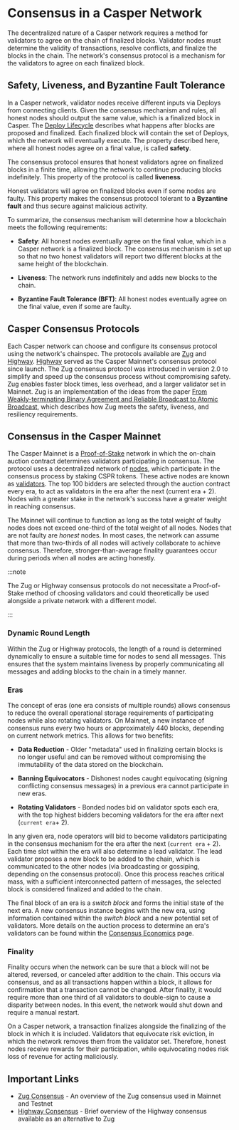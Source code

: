 
# Consensus in a Casper Network

The decentralized nature of a Casper network requires a method for validators to agree on the chain of finalized blocks. Validator nodes must determine the validity of transactions, resolve conflicts, and finalize the blocks in the chain. The network's consensus protocol is a mechanism for the validators to agree on each finalized block.

## Safety, Liveness, and Byzantine Fault Tolerance

In a Casper network, validator nodes receive different inputs via Deploys from connecting clients. Given the consensus mechanism and rules, all honest nodes should output the same value, which is a finalized block in Casper. The [Deploy Lifecycle](../deploy-and-deploy-lifecycle.md) describes what happens after blocks are proposed and finalized. Each finalized block will contain the set of Deploys, which the network will eventually execute. The property described here, where all honest nodes agree on a final value, is called **safety**.

The consensus protocol ensures that honest validators agree on finalized blocks in a finite time, allowing the network to continue producing blocks indefinitely. This property of the protocol is called **liveness**.

Honest validators will agree on finalized blocks even if some nodes are faulty. This property makes the consensus protocol tolerant to a **Byzantine fault** and thus secure against malicious activity.

To summarize, the consensus mechanism will determine how a blockchain meets the following requirements:

* **Safety**: All honest nodes eventually agree on the final value, which in a Casper network is a finalized block. The consensus mechanism is set up so that no two honest validators will report two different blocks at the same height of the blockchain.

* **Liveness**: The network runs indefinitely and adds new blocks to the chain.

* **Byzantine Fault Tolerance (BFT)**: All honest nodes eventually agree on the final value, even if some are faulty.

## Casper Consensus Protocols

Each Casper network can choose and configure its consensus protocol using the network's chainspec. The protocols available are [Zug](./zug.md) and [Highway](./highway.md). [Highway](https://arxiv.org/pdf/2101.02159.pdf) served as the Casper Mainnet's consensus protocol since launch. The Zug consensus protocol was introduced in version 2.0 to simplify and speed up the consensus process without compromising safety. Zug enables faster block times, less overhead, and a larger validator set in Mainnet. Zug is an implementation of the ideas from the paper [From Weakly-terminating Binary Agreement and Reliable Broadcast to Atomic Broadcast](https://arxiv.org/abs/2205.06314), which describes how Zug meets the safety, liveness, and resiliency requirements.

## Consensus in the Casper Mainnet

The Casper Mainnet is a [Proof-of-Stake](../glossary/P.md#proof-of-stake) network in which the on-chain auction contract determines validators participating in consensus. The protocol uses a decentralized network of [nodes](../glossary/N.md#node), which participate in the consensus process by staking CSPR tokens. These active nodes are known as [validators](../glossary/V.md#validator). The top 100 bidders are selected through the auction contract every era, to act as validators in the era after the next (current era + 2). Nodes with a greater stake in the network's success have a greater weight in reaching consensus.

<!-- TODO top 100 bidders might increase to 250 with Zug. Add this in once this happens in production. -->

The Mainnet will continue to function as long as the total weight of faulty nodes does not exceed one-third of the total weight of all nodes. Nodes that are not faulty are *honest* nodes. In most cases, the network can assume that more than two-thirds of all nodes will actively collaborate to achieve consensus. Therefore, stronger-than-average finality guarantees occur during periods when all nodes are acting honestly.

:::note

The Zug or Highway consensus protocols do not necessitate a Proof-of-Stake method of choosing validators and could theoretically be used alongside a private network with a different model.

:::

### Dynamic Round Length

Within the Zug or Highway protocols, the length of a round is determined dynamically to ensure a suitable time for nodes to send all messages. This ensures that the system maintains liveness by properly communicating all messages and adding blocks to the chain in a timely manner.

### Eras

The concept of eras (one era consists of multiple rounds) allows consensus to reduce the overall operational storage requirements of participating nodes while also rotating validators. On Mainnet, a new instance of consensus runs every two hours or approximately 440 blocks, depending on current network metrics. This allows for two benefits:

* **Data Reduction** - Older "metadata" used in finalizing certain blocks is no longer useful and can be removed without compromising the immutability of the data stored on the blockchain.

* **Banning Equivocators** - Dishonest nodes caught equivocating (signing conflicting consensus messages) in a previous era cannot participate in new eras.
<!-- TODO Once implemented, mention slashing for invalid signatures. It's consensus-independent and it will work for both Zug and Highway. -->

* **Rotating Validators** - Bonded nodes bid on validator spots each era, with the top highest bidders becoming validators for the era after next (`current era`+ 2).

In any given era, node operators will bid to become validators participating in the consensus mechanism for the era after the next (`current era` + 2). Each time slot within the era will also determine a lead validator. The lead validator proposes a new block to be added to the chain, which is communicated to the other nodes (via broadcasting or gossiping, depending on the consensus protocol). Once this process reaches critical mass, with a sufficient interconnected pattern of messages, the selected block is considered finalized and added to the chain.

The final block of an era is a *switch block* and forms the initial state of the next era. A new consensus instance begins with the new era, using information contained within the *switch block* and a new potential set of validators. More details on the auction process to determine an era's validators can be found within the [Consensus Economics](../economics/consensus.md) page.

### Finality

Finality occurs when the network can be sure that a block will not be altered, reversed, or canceled after addition to the chain. This occurs via consensus, and as all transactions happen within a block, it allows for confirmation that a transaction cannot be changed. After finality, it would require more than one third of all validators to double-sign to cause a disparity between nodes. In this event, the network would shut down and require a manual restart.

On a Casper network, a transaction finalizes alongside the finalizing of the block in which it is included. Validators that equivocate risk eviction, in which the network removes them from the validator set. Therefore, honest nodes receive rewards for their participation, while equivocating nodes risk loss of revenue for acting maliciously.

## Important Links

- [Zug Consensus](./zug.md) - An overview of the Zug consensus used in Mainnet and Testnet
- [Highway Consensus](./highway.md) - Brief overview of the Highway consensus available as an alternative to Zug
